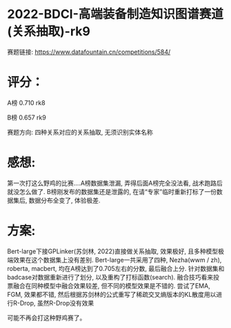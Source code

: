 # 2022-BDCI-高端装备制造知识图谱赛道(关系抽取)-rk9

赛题链接: https://www.datafountain.cn/competitions/584/

# 评分： 
A榜 0.710 rk8

B榜 0.657 rk9

赛题方向: 四种关系对应的关系抽取, 无须识别实体名称

# 感想:
  第一次打这么野鸡的比赛....A榜数据集泄漏, 弄得后面A榜完全没法看, 战术跑路后就没怎么做了.
  B榜刚发布的数据集还是泄露的, 在请“专家”临时重新打标了一份数据集后, 数据分布全变了, 体验极差.

# 方案:
  Bert-large下接GPLinker(苏剑林, 2022)直接做关系抽取, 效果极好, 且多种模型极端效果在这个数据集上没有差别.
  Bert-large一共采用了四种, Nezha(wwm / zh), roberta, macbert, 均在A榜达到了0.705左右的分数, 最后融合上分.
  针对数据集和badcase对数据重新进行了划分, 以及重构了打标函数(search).
  融合技巧看来投票融合在同种模型中融合效果较差, 但不同的模型效果是不错的.
  尝试了EMA, FGM, 效果都不错, 然后根据苏剑林的公式重写了稀疏交叉熵版本的KL散度用以进行R-Drop, 虽然R-Drop没有效果
  
可能不再会打这种野鸡赛了。
